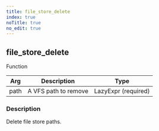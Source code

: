 ```yaml
---
title: file_store_delete
index: true
noTitle: true
no_edit: true
---
```




<div class="vql_item"></div>


## file_store_delete
<span class='vql_type pull-right page-header'>Function</span>



<div class="vqlargs"></div>

Arg | Description | Type
----|-------------|-----
path|A VFS path to remove|LazyExpr (required)

### Description

Delete file store paths.


